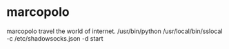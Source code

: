# marcopolo
marcopolo travel the world of internet.
/usr/bin/python /usr/local/bin/sslocal -c /etc/shadowsocks.json -d start

